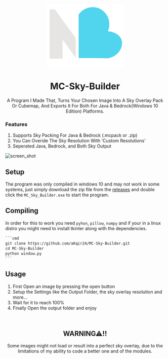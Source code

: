 
<div align="center"><img src="res/icon.png" height="200" ></img>
<h1>MC-Sky-Builder</h1>
<d>A Program I Made That, Turns Your Chosen Image Into A Sky Overlay Pack Or Cubemap, And Exports It For Both For Java & Bedrock(Windows 10 Edition) Platforms.</d>
</div>

<h3> Features </h3>
<ol>
    <li> Supports Sky Packing For Java & Bedrock (.mcpack or .zip) </li>
    <li> You Can Overide The Sky Resolution With 'Custom Resolutions' </li> 
    <li> Seperated Java, Bedrock, and Both Sky Output </li>
</ol>

![screen_shot](https://github.com/user-attachments/assets/76a35f6f-4f3d-43c9-b303-d3cb28388ac6)

## Setup
The program was only compiled in windows 10 and may not work in some systems, just simply download the zip file from the [releases](https://github.com/aKqir24/MC-Sky-Builder/releases) and double click the `MC_Sky_Builder.exe` to start the program.
## Compiling
In order for this to work you need `pyhon`, `pillow`, `numpy` and if your in a linux distro you might need to install tkinter along with the dependencies.


    ```cmd
    git clone https://github.com/aKqir24/MC-Sky-Builder.git
    cd MC-Sky-Builder
    python window.py
    ```

## Usage
1. First Open an image by pressing the open button
2. Setup the Settings like the Output Folder, the sky overlay resolution and more...
3. Wait for it to reach 100%
4. Finally Open the output folder and enjoy

<br>
<div align="center">
<h2>WARNING⚠!!</h2>
<d>Some images might not load or result into a perfect sky overlay, due to the limitations of my ability to code a better one and of the modules.</d>
</div>
